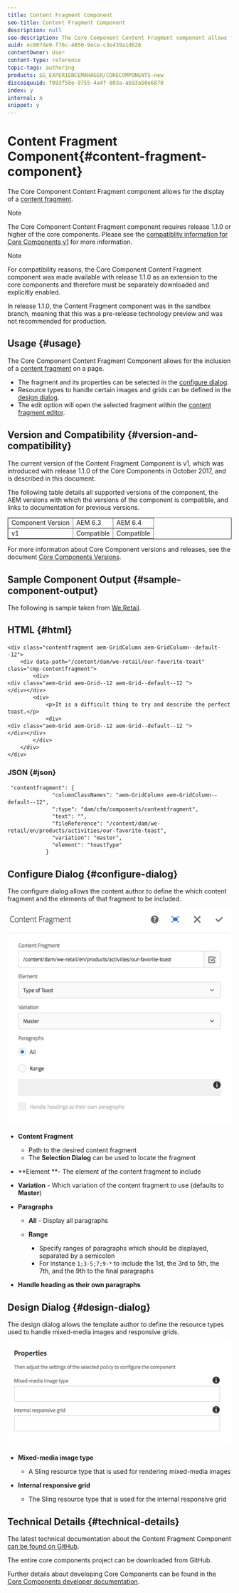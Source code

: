 ```yaml
---
title: Content Fragment Component
seo-title: Content Fragment Component
description: null
seo-description: The Core Component Content Fragment component allows for the display of a content fragment.
uuid: ec807de9-f76c-4850-9ece-c3e439a1d626
contentOwner: User
content-type: reference
topic-tags: authoring
products: SG_EXPERIENCEMANAGER/CORECOMPONENTS-new
discoiquuid: f093f58e-9755-4a4f-803a-ab93a50e6870
index: y
internal: n
snippet: y
---
```


# Content Fragment Component{#content-fragment-component}

The Core Component Content Fragment component allows for the display of a [content fragment](/content/help/en/experience-manager/6-3/assets/using/content-fragments).

>[!NOTE]
>
>The Core Component Content Fragment component requires release 1.1.0 or higher of the core components. Please see the [compatiblity information for Core Components v1](../using/versions.md#main-pars_title_236368006) for more information.

>[!NOTE]
>
>For compatibility reasons, the Core Component Content Fragment component was made available with release 1.1.0 as an extension to the core components and therefore must be separately downloaded and explicitly enabled. 
>
>In release 1.1.0, the Content Fragment component was in the sandbox branch, meaning that this was a pre-release technology preview and was not recommended for production.

## Usage {#usage}

The Core Component Content Fragment Component allows for the inclusion of a [content fragment](/content/help/en/experience-manager/6-3/assets/using/content-fragments) on a page.

* The fragment and its properties can be selected in the [configure dialog](../using/content-fragment-component.md#main-pars_title_1002684262).
* Resource types to handle certain images and grids can be defined in the [design dialog](/content#contentbody_title_277392253).
* The edit option will open the selected fragment within the [content fragment editor](/content/help/en/experience-manager/6-3/assets/using/content-fragments-editor).

## Version and Compatibility {#version-and-compatibility}

The current version of the Content Fragment Component is v1, which was introduced with release 1.1.0 of the Core Components in October 2017, and is described in this document.

The following table details all supported versions of the component, the AEM versions with which the versions of the component is compatible, and links to documentation for previous versions.

<table border="1" cellpadding="1" cellspacing="0" width="100%"> 
 <tbody> 
  <tr> 
   <td>Component Version<br /> </td> 
   <td>AEM 6.3</td> 
   <td>AEM 6.4</td> 
  </tr> 
  <tr> 
   <td>v1</td> 
   <td>Compatible<a href="../using/list-v1.md"></a></td> 
   <td>Compatible</td> 
  </tr> 
 </tbody> 
</table>

For more information about Core Component versions and releases, see the document [Core Components Versions](../using/versions.md).

## Sample Component Output {#sample-component-output}

The following is sample taken from [We.Retail](/content/help/en/experience-manager/6-3/sites/developing/using/we-retail).

## HTML {#html}

```
<div class="contentfragment aem-GridColumn aem-GridColumn--default--12">
    <div data-path="/content/dam/we-retail/our-favorite-toast" class="cmp-contentfragment">
        <div>
<div class="aem-Grid aem-Grid--12 aem-Grid--default--12 ">
</div></div>
        <div>
            <p>It is a difficult thing to try and describe the perfect toast.</p>
            <div>
<div class="aem-Grid aem-Grid--12 aem-Grid--default--12 ">
</div></div>
        </div>
    </div>
</div>
```

### JSON {#json}

```
 "contentfragment": {
              "columnClassNames": "aem-GridColumn aem-GridColumn--default--12",
              ":type": "dam/cfm/components/contentfragment",
              "text": "",
              "fileReference": "/content/dam/we-retail/en/products/activities/our-favorite-toast",
              "variation": "master",
              "element": "toastType"
            }
```

## Configure Dialog {#configure-dialog}

The configure dialog allows the content author to define the which content fragment and the elements of that fragment to be included.

![](assets/chlimage_1-87.png)

* **Content Fragment**

    * Path to the desired content fragment
    * The **Selection Dialog** can be used to locate the fragment

* **Element **- The element of the content fragment to include
* **Variation** - Which variation of the content fragment to use (defaults to **Master**)

* **Paragraphs**

    * **All** - Display all paragraphs
    * **Range**

        * Specify ranges of paragraphs which should be displayed, separated by a semicolon
        * For instance `1;3-5;7;9-*` to include the 1st, the 3rd to 5th, the 7th, and the 9th to the final paragraphs

* **Handle heading as their own paragraphs**

## Design Dialog {#design-dialog}

The design dialog allows the template author to define the resource types used to handle mixed-media images and responsive grids.

![](assets/chlimage_1-88.png)

* **Mixed-media image type**

    * A Sling resource type that is used for rendering mixed-media images

* **Internal responsive grid**

    * The Sling resource type that is used for the internal responsive grid

## Technical Details {#technical-details}

The latest technical documentation about the Content Fragment Component [can be found on GitHub](https://github.com/adobe/aem-core-wcm-components/blob/master/extension/contentfragment/content/src/content/jcr_root/apps/core/wcm/extension/components/contentfragment/v1/contentfragment).

The entire core components project can be downloaded from GitHub.

Further details about developing Core Components can be found in the [Core Components developer documentation](../using/developing.md). 
